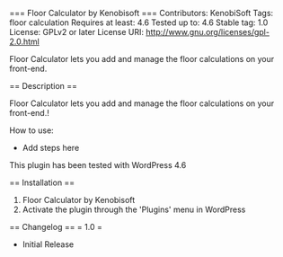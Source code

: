 === Floor Calculator by Kenobisoft ===
Contributors: KenobiSoft
Tags: floor calculation
Requires at least: 4.6
Tested up to: 4.6
Stable tag: 1.0
License: GPLv2 or later
License URI: http://www.gnu.org/licenses/gpl-2.0.html

Floor Calculator lets you add and manage the floor calculations on your front-end.

== Description ==

Floor Calculator lets you add and manage the floor calculations on your front-end.!

How to use:
* Add steps here

This plugin has been tested with WordPress 4.6

== Installation ==

1. Floor Calculator by Kenobisoft
1. Activate the plugin through the 'Plugins' menu in WordPress

== Changelog ==
= 1.0 =
* Initial Release
